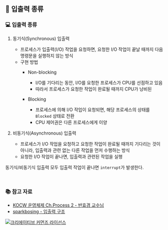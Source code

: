 ## 📌 입출력 종류

### 💻 입출력 종류
1. 동기식(Synchronous) 입출력
    - 프로세스가 입출력(I/O) 작업을 요청하면, 요청한 I/O 작업이 끝날 때까지 다음 명령문을 실행하지 않는 방식
    - 구현 방법
        - Non-blocking
            - I/O를 기다리는 동안, I/O를 요청한 프로세스가 CPU를 선점하고 있음
            - 따라서 프로세스가 요청한 작업이 완료될 때까지 CPU가 낭비된

        - Blocking
            - 프로세스에 의해 I/O 작업이 요청되면, 해당 프로세스의 상태를 `Blocked` 상태로 전환
            - CPU 제어권은 다른 프로세스에게 이양

2. 비동기식(Asynchronous) 입출력
    - 프로세스가 I/O 작업을 요청하고 요청한 작업이 완료될 때까지 기다리는 것이 아니라, 입출력과 관련 없는 다른 작업을 먼저 수행하는 방식
    - 요청한 I/O 작업이 끝나면, 입출력과 관련된 작업을 실행


동기식/비동기식 입출력 모두 입출력 작업이 끝나면 `interrupt`가 발생한다.

<br>

### 📚 참고 자료
- [KOCW 운영체제 Ch.Process 2 - 반효경 교수님](http://www.kocw.net/home/search/kemView.do?kemId=1046323)
- [sparkbosing - 입출력 구조](https://velog.io/@sparkbosing/입출력-구조)

<a rel="license" href="http://creativecommons.org/licenses/by-nc-sa/4.0/">
  <img alt="크리에이티브 커먼즈 라이선스" style="border-width:0" src="https://i.creativecommons.org/l/by-nc-sa/4.0/88x31.png" />
</a>
